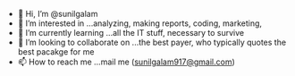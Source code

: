 - 👋 Hi, I’m @sunilgalam
- 👀 I’m interested in ...analyzing, making reports, coding, marketing,
- 🌱 I’m currently learning ...all the IT stuff, necessary to survive 
- 💞️ I’m looking to collaborate on ...the best payer, who typically quotes the best pacakge for me
- 📫 How to reach me ...mail me (sunilgalam917@gmail.com)

<!---
sunilgalam/sunilgalam is a ✨ special ✨ repository because its `README.md` (this file) appears on your GitHub profile.
You can click the Preview link to take a look at your changes.
--->
